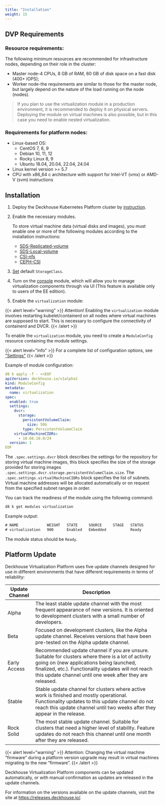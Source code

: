 ```yaml
---
title: "Installation"
weight: 15
---
```


## DVP Requirements

### Resource requirements:

The following minimum resources are recommended for infrastructure nodes, depending on their role in the cluster:

- Master node-4 CPUs, 8 GB of RAM, 60 GB of disk space on a fast disk (400+ IOPS);
- Worker node-the requirements are similar to those for the master node, but largely depend on the nature of the load running on the node (nodes).

> If you plan to use the virtualization module in a production environment, it is recommended to deploy it on physical servers. Deploying the module on virtual machines is also possible, but in this case you need to enable nested virtualization.

### Requirements for platform nodes:

- Linux-based OS:
  - CentOS 7, 8, 9
  - Debian 10, 11, 12
  - Rocky Linux 8, 9
  - Ubuntu 18.04, 20.04, 22.04, 24.04
- Linux kernel version >= 5.7
- CPU with x86_64 c architecture with support for Intel-VT (vmx) or AMD-V (svm) instructions

## Installation

1. Deploy the Deckhouse Kubernetes Platform cluster by [instruction](https://deckhouse.io/products/kubernetes-platform/gs/).

2. Enable the necessary modules.

   To store virtual machine data (virtual disks and images), you must enable one or more of the following modules according to the installation instructions:

   - [SDS-Replicated-volume](https://deckhouse.io/modules/sds-replicated-volume/stable/)
   - [SDS-Local-volume](https://deckhouse.io/modules/sds-local-volume/stable/)
   - [CSI-nfs](https://deckhouse.io/modules/csi-nfs/stable/)
   - [CEPH-CSI](/documentation/v1/modules/031-ceph-csi/)

3. [Set](https://kubernetes.io/docs/tasks/administer-cluster/change-default-storage-class/) default `StorageClass`.
4. Turn on the [console](https://deckhouse.io/modules/console/stable/) module, which will allow you to manage virtualization components through via UI (This feature is available only to users of the EE edition).

5. Enable the `virtualization` module:

{{< alert level="warning" >}}
Attention! Enabling the `virtualization` module involves restarting kubelet/containerd on all nodes where virtual machines are supposed to start. This is necessary to configure the connectivity of containerd and DVCR.
{{< /alert >}}

To enable the `virtualization` module, you need to create a `ModuleConfig` resource containing the module settings.

{{< alert level="info" >}}
For a complete list of configuration options, see ["Settings"](./configuration.html)
{{< /alert >}}

Example of module configuration:

```yaml
d8 k apply -f - <<EOF
apiVersion: deckhouse.io/v1alpha1
kind: ModuleConfig
metadata:
  name: virtualization
spec:
  enabled: true
  settings:
    dvcr:
      storage:
        persistentVolumeClaim:
          size: 50G
        type: PersistentVolumeClaim
    virtualMachineCIDRs:
      - 10.66.10.0/24
  version: 1
EOF
```

The `.spec.settings.dvcr` block describes the settings for the repository for storing virtual machine images, this block specifies the size of the storage provided for storing images `.spec.settings.dvcr.storage.persistentVolumeClaim.size`. The `.spec.settings.virtualMachineCIDRs` block specifies the list of subnets. Virtual machine addresses will be allocated automatically or on request from the specified subnet ranges in order.

You can track the readiness of the module using the following command:

```bash
d8 k get modules virtualization
```

Example output:

```txt
# NAME             WEIGHT   STATE     SOURCE     STAGE   STATUS
# virtualization   900      Enabled   Embedded           Ready
```

The module status should be `Ready`.

## Platform Update

Deckhouse Virtualization Platform uses five update channels designed for use in different environments that have different requirements in terms of reliability:

| Update Channel | Description                                                                                                                                                                                                                                                        |
| -------------- | ------------------------------------------------------------------------------------------------------------------------------------------------------------------------------------------------------------------------------------------------------------------ |
| Alpha          | The least stable update channel with the most frequent appearance of new versions. It is oriented to development clusters with a small number of developers.                                                                                                       |
| Beta           | Focused on development clusters, like the Alpha update channel. Receives versions that have been pre-tested on the Alpha update channel.                                                                                                                           |
| Early Access   | Recommended update channel if you are unsure. Suitable for clusters where there is a lot of activity going on (new applications being launched, finalized, etc.). Functionality updates will not reach this update channel until one week after they are released. |
| Stable         | Stable update channel for clusters where active work is finished and mostly operational. Functionality updates to this update channel do not reach this update channel until two weeks after they appear in the release.                                           |
| Rock Solid     | The most stable update channel. Suitable for clusters that need a higher level of stability. Feature updates do not reach this channel until one month after they are released.                                                                                    |

{{< alert level="warning" >}}
Attention: Changing the virtual machine “firmware” during a platform version upgrade may result in virtual machines migrating to the new “firmware”.
{{< /alert >}}

Deckhouse Virtualization Platform components can be updated automatically, or with manual confirmation as updates are released in the update channels.

For information on the versions available on the update channels, visit the site at https://releases.deckhouse.io/.
